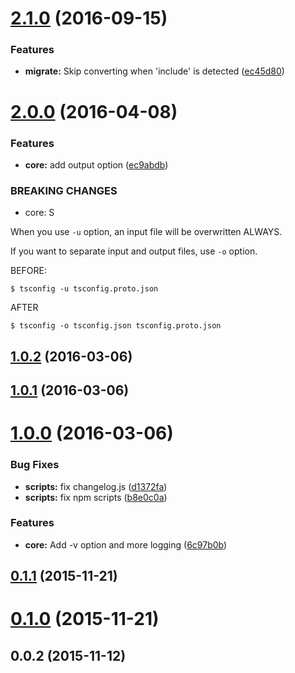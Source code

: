 <a name="2.1.0"></a>
# [2.1.0](https://github.com/laco0416/tsconfig-cli/compare/v2.0.0...v2.1.0) (2016-09-15)


### Features

* **migrate:** Skip converting when 'include' is detected ([ec45d80](https://github.com/laco0416/tsconfig-cli/commit/ec45d80))



<a name="2.0.0"></a>
# [2.0.0](https://github.com/laco0416/tsconfig-cli/compare/v1.0.2...v2.0.0) (2016-04-08)


### Features

* **core:** add output option ([ec9abdb](https://github.com/laco0416/tsconfig-cli/commit/ec9abdb))


### BREAKING CHANGES

* core: S

When you use `-u` option, an input file will be overwritten ALWAYS.

 If you want to separate input and output files, use `-o` option.

 BEFORE:

 ```
 $ tsconfig -u tsconfig.proto.json
 ```

 AFTER

 ```
 $ tsconfig -o tsconfig.json tsconfig.proto.json
 ```



<a name="1.0.2"></a>
## [1.0.2](https://github.com/laco0416/tsconfig-cli/compare/v1.0.1...v1.0.2) (2016-03-06)




<a name="1.0.1"></a>
## [1.0.1](https://github.com/laco0416/tsconfig-cli/compare/v1.0.0...v1.0.1) (2016-03-06)




<a name="1.0.0"></a>
# [1.0.0](https://github.com/laco0416/tsconfig-cli/compare/v1.0.0-pre...v1.0.0) (2016-03-06)


### Bug Fixes

* **scripts:** fix changelog.js ([d1372fa](https://github.com/laco0416/tsconfig-cli/commit/d1372fa))
* **scripts:** fix npm scripts ([b8e0c0a](https://github.com/laco0416/tsconfig-cli/commit/b8e0c0a))

### Features

* **core:** Add -v option and more logging ([6c97b0b](https://github.com/laco0416/tsconfig-cli/commit/6c97b0b))



<a name="0.1.1"></a>
## [0.1.1](https://github.com/laco0416/tsconfig-cli/compare/v0.1.0...v0.1.1) (2015-11-21)




<a name="0.1.0"></a>
# [0.1.0](https://github.com/laco0416/tsconfig-cli/compare/v0.0.2...v0.1.0) (2015-11-21)




<a name="0.0.2"></a>
## 0.0.2 (2015-11-12)




